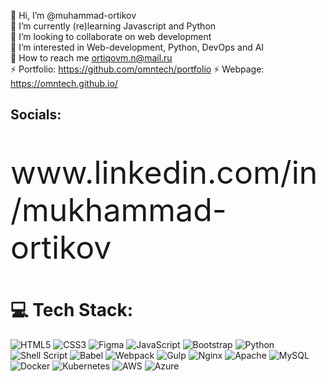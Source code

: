 
 🔭 Hi, I’m @muhammad-ortikov <br>
 🌱 I’m currently (re)learning Javascript and Python <br>
 👯 I’m looking to collaborate on web development <br>
 🤔 I’m interested in Web-development, Python, DevOps and AI <br>
 💬 How to reach me ortiqovm.n@mail.ru <br>
 ⚡ Portfolio: https://github.com/omntech/portfolio
 ⚡ Webpage: https://omntech.github.io/


## Socials:
<p style="font-size: 50px;"> www.linkedin.com/in/mukhammad-ortikov </p>

# 💻 Tech Stack:

![HTML5](https://img.shields.io/badge/html5-%23E34F26.svg?style=for-the-badge&logo=html5&logoColor=white)
![CSS3](https://img.shields.io/badge/css3-%231572B6.svg?style=for-the-badge&logo=css3&logoColor=white)
![Figma](https://img.shields.io/badge/figma-%23F24E1E.svg?style=for-the-badge&logo=figma&logoColor=white) 
![JavaScript](https://img.shields.io/badge/javascript-%23323330.svg?style=for-the-badge&logo=javascript&logoColor=%23F7DF1E) 
![Bootstrap](https://img.shields.io/badge/bootstrap-%23563D7C.svg?style=for-the-badge&logo=bootstrap&logoColor=white) 
![Python](https://img.shields.io/badge/python-3670A0?style=for-the-badge&logo=python&logoColor=ffdd54)  
![Shell Script](https://img.shields.io/badge/shell_script-%23121011.svg?style=for-the-badge&logo=gnu-bash&logoColor=white)
![Babel](https://img.shields.io/badge/Babel-F9DC3e?style=for-the-badge&logo=babel&logoColor=black) 
![Webpack](https://img.shields.io/badge/webpack-%238DD6F9.svg?style=for-the-badge&logo=webpack&logoColor=black) 
![Gulp](https://img.shields.io/badge/GULP-%23CF4647.svg?style=for-the-badge&logo=gulp&logoColor=white) 
![Nginx](https://img.shields.io/badge/nginx-%23009639.svg?style=for-the-badge&logo=nginx&logoColor=white) 
![Apache](https://img.shields.io/badge/apache-%23D42029.svg?style=for-the-badge&logo=apache&logoColor=white) 
![MySQL](https://img.shields.io/badge/mysql-%2300f.svg?style=for-the-badge&logo=mysql&logoColor=white) 	
![Docker](https://img.shields.io/badge/docker-%230db7ed.svg?style=for-the-badge&logo=docker&logoColor=white) 
![Kubernetes](https://img.shields.io/badge/kubernetes-%23326ce5.svg?style=for-the-badge&logo=kubernetes&logoColor=white) 
![AWS](https://img.shields.io/badge/AWS-%23FF9900.svg?style=for-the-badge&logo=amazon-aws&logoColor=white) 
![Azure](https://img.shields.io/badge/azure-%230072C6.svg?style=for-the-badge&logo=azure-devops&logoColor=white)


<!--
### Hi there 👋

**omntech/omntech** is a ✨ _special_ ✨ repository because its `README.md` (this file) appears on your GitHub profile.

Here are some ideas to get you started:

- 🔭 I’m currently working on ...
- 🌱 I’m currently learning ...
- 👯 I’m looking to collaborate on ...
- 🤔 I’m looking for help with ...
- 💬 Ask me about ...
- 📫 How to reach me: ...
- 😄 Pronouns: ...
- ⚡ Fun fact: ...
-->
